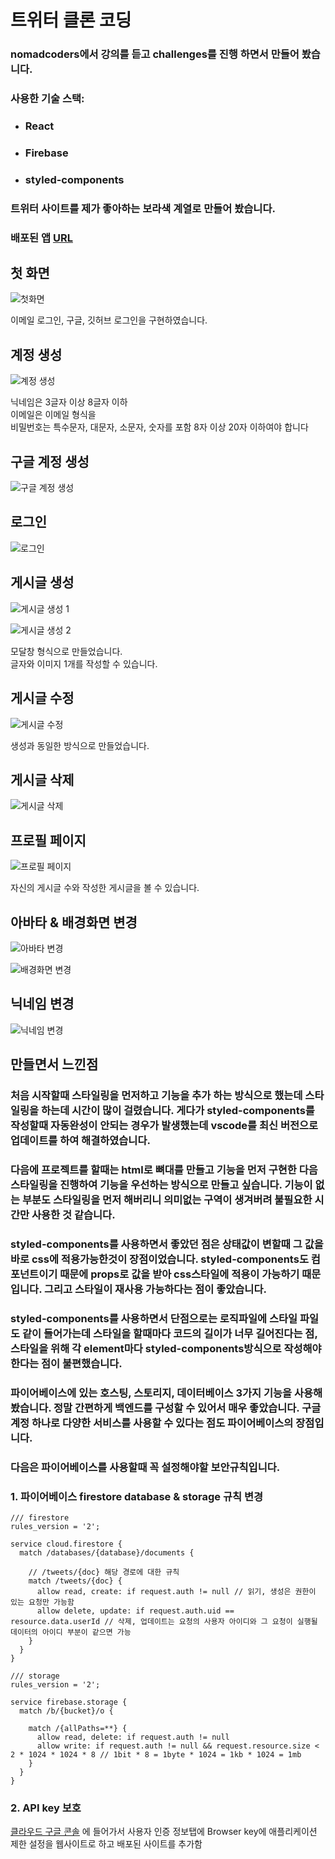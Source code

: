 # 트위터 클론 코딩

### nomadcoders에서 강의를 듣고 challenges를 진행 하면서 만들어 봤습니다.

### 사용한 기술 스택:

- ### React
- ### Firebase
- ### styled-components

### 트위터 사이트를 제가 좋아하는 보라색 계열로 만들어 봤습니다.

### 배포된 앱 [URL](nwitter-reloaded-9a028.firebaseapp.com)

## 첫 화면

![첫화면](./READMD/첫-화면.png)

이메일 로그인, 구글, 깃허브 로그인을 구현하였습니다.

## 계정 생성

![계정 생성](./READMD/계정-생성.gif)

닉네임은 3글자 이상 8글자 이하  
이메일은 이메일 형식을  
비밀번호는 특수문자, 대문자, 소문자, 숫자를 포함 8자 이상 20자 이하여야 합니다

## 구글 계정 생성

![구글 계정 생성](./READMD/구글-계정-생성.gif)

## 로그인

![로그인](./READMD/로그인.gif)

## 게시글 생성

![게시글 생성 1](./READMD/게시글-작성-1.gif)

![게시글 생성 2](./READMD/게시글-작성-2.gif)

모달창 형식으로 만들었습니다.  
글자와 이미지 1개를 작성할 수 있습니다.

## 게시글 수정

![게시글 수정](./READMD/게시글-수정.gif)

생성과 동일한 방식으로 만들었습니다.

## 게시글 삭제

![게시글 삭제](./READMD/게시글-삭제.gif)

## 프로필 페이지

![프로필 페이지](./READMD/프로필-페이지.png)

자신의 게시글 수와 작성한 게시글을 볼 수 있습니다.

## 아바타 & 배경화면 변경

![아바타 변경](./READMD/아바타-변경.gif)

![배경화면 변경](./READMD/배경화면-변경.gif)

## 닉네임 변경

![닉네임 변경](./READMD/닉네임-변경.gif)

## 만들면서 느낀점

### 처음 시작할때 스타일링을 먼저하고 기능을 추가 하는 방식으로 했는데 스타일링을 하는데 시간이 많이 걸렸습니다. 게다가 styled-components를 작성할때 자동완성이 안되는 경우가 발생했는데 vscode를 최신 버전으로 업데이트를 하여 해결하였습니다.

### 다음에 프로젝트를 할때는 html로 뼈대를 만들고 기능을 먼저 구현한 다음 스타일링을 진행하여 기능을 우선하는 방식으로 만들고 싶습니다. 기능이 없는 부분도 스타일링을 먼저 해버리니 의미없는 구역이 생겨버려 불필요한 시간만 사용한 것 같습니다.

### styled-components를 사용하면서 좋았던 점은 상태값이 변할때 그 값을 바로 css에 적용가능한것이 장점이었습니다. styled-components도 컴포넌트이기 때문에 props로 값을 받아 css스타일에 적용이 가능하기 때문입니다. 그리고 스타일이 재사용 가능하다는 점이 좋았습니다.

### styled-components를 사용하면서 단점으로는 로직파일에 스타일 파일도 같이 들어가는데 스타일을 할때마다 코드의 길이가 너무 길어진다는 점, 스타일을 위해 각 element마다 styled-components방식으로 작성해야 한다는 점이 불편했습니다.

### 파이어베이스에 있는 호스팅, 스토리지, 데이터베이스 3가지 기능을 사용해 봤습니다. 정말 간편하게 백엔드를 구성할 수 있어서 매우 좋았습니다. 구글 계정 하나로 다양한 서비스를 사용할 수 있다는 점도 파이어베이스의 장점입니다.

### 다음은 파이어베이스를 사용할때 꼭 설정해야할 보안규칙입니다.

### 1. 파이어베이스 firestore database & storage 규칙 변경

```
/// firestore
rules_version = '2';

service cloud.firestore {
  match /databases/{database}/documents {

	// /tweets/{doc} 해당 경로에 대한 규칙
    match /tweets/{doc} {
      allow read, create: if request.auth != null // 읽기, 생성은 권한이 있는 요청만 가능함
      allow delete, update: if request.auth.uid == resource.data.userId // 삭제, 업데이트는 요청의 사용자 아이디와 그 요청이 실행될 데이터의 아이디 부분이 같으면 가능
    }
  }
}
```

```
/// storage
rules_version = '2';

service firebase.storage {
  match /b/{bucket}/o {

    match /{allPaths=**} {
      allow read, delete: if request.auth != null
      allow write: if request.auth != null && request.resource.size < 2 * 1024 * 1024 * 8 // 1bit * 8 = 1byte * 1024 = 1kb * 1024 = 1mb
    }
  }
}
```

### 2. API key 보호

[클라우드 구글 콘솔](https://console.cloud.google.com/) 에 들어가서 사용자 인증 정보탭에 Browser key에 애플리케이션 제한 설정을 웹사이트로 하고 배포된 사이트를 추가함
